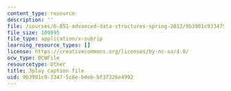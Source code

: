 ```yaml
---
content_type: resource
description: ''
file: /courses/6-851-advanced-data-structures-spring-2012/9b3981c933475c8ebdebbf37326e4992_NinWEPPrkDQ.vtt
file_size: 109995
file_type: application/x-subrip
learning_resource_types: []
license: https://creativecommons.org/licenses/by-nc-sa/4.0/
ocw_type: OCWFile
resourcetype: Other
title: 3play caption file
uid: 9b3981c9-3347-5c8e-bdeb-bf37326e4992
---
```

